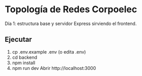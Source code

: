 # Topología de Redes Corpoelec
Día 1: estructura base y servidor Express sirviendo el frontend.

## Ejecutar
1. cp .env.example .env  (o edita .env)
2. cd backend
3. npm install
4. npm run dev
Abrir http://localhost:3000